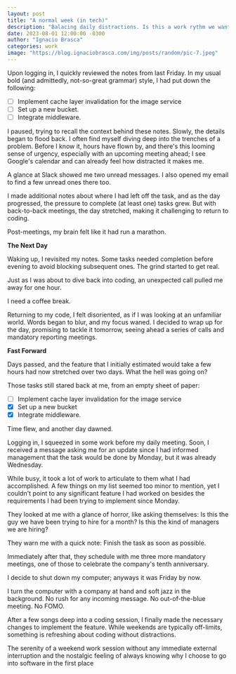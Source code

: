 ```yaml
---
layout: post
title: "A normal week (in tech)"
description: "Balacing daily distractions. Is this a work rythm we want?"
date: 2023-08-01 12:00:00 -0300
author: "Ignacio Brasca"
categories: work
image: "https://blog.ignaciobrasca.com/img/posts/random/pic-7.jpeg"
---
```

Upon logging in, I quickly reviewed the notes from last Friday. In my usual bold (and admittedly, not-so-great grammar) style, I had put down the following:

- [ ] Implement cache layer invalidation for the image service
- [ ] Set up a new bucket.
- [ ] Integrate middleware.

I paused, trying to recall the context behind these notes. Slowly, the details began to flood back. I often find myself diving deep into the trenches of a problem. Before I know it, hours have flown by, and there's this looming sense of urgency, especially with an upcoming meeting ahead; I see Google's calendar and can already feel how distracted it makes me.

A glance at Slack showed me two unread messages. I also opened my email to find a few unread ones there too.

I made additional notes about where I had left off the task, and as the day progressed, the pressure to complete (at least one) tasks grew. But with back-to-back meetings, the day stretched, making it challenging to return to coding. 

Post-meetings, my brain felt like it had run a marathon.

**The Next Day**

Waking up, I revisited my notes. Some tasks needed completion before evening to avoid blocking subsequent ones. The grind started to get real.

Just as I was about to dive back into coding, an unexpected call pulled me away for one hour. 

I need a coffee break.

Returning to my code, I felt disoriented, as if I was looking at an unfamiliar world. Words began to blur, and my focus waned. I decided to wrap up for the day, promising to tackle it tomorrow, seeing ahead a series of calls and mandatory reporting meetings.

**Fast Forward**

Days passed, and the feature that I initially estimated would take a few hours had now stretched over two days. What the hell was going on?

Those tasks still stared back at me, from an empty sheet of paper:

- [ ]  Implement cache layer invalidation for the image service
- [x]  Set up a new bucket
- [x]  Integrate middleware.

Time flew, and another day dawned.

Logging in, I squeezed in some work before my daily meeting. Soon, I received a message asking me for an update since I had informed management that the task would be done by Monday, but it was already Wednesday.

While busy, it took a lot of work to articulate to them what I had accomplished. A few things on my list seemed too minor to mention, yet I couldn't point to any significant feature I had worked on besides the requirements I had been trying to implement since Monday.

They looked at me with a glance of horror, like asking themselves: Is this the guy we have been trying to hire for a month? Is this the kind of managers we are hiring? 

They warn me with a quick note: Finish the task as soon as possible.

Immediately after that, they schedule with me three more mandatory meetings, one of those to celebrate the company's tenth anniversary.

I decide to shut down my computer; anyways it was Friday by now.

I turn the computer with a company at hand and soft jazz in the background. No rush for any incoming message. No out-of-the-blue meeting. No FOMO. 

After a few songs deep into a coding session, I finally made the necessary changes to implement the feature. While weekends are typically off-limits, something is refreshing about coding without distractions. 

The serenity of a weekend work session without any immediate external interruption and the nostalgic feeling of always knowing why I choose to go into software in the first place